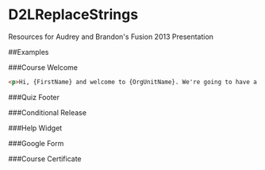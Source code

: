 D2LReplaceStrings
=================

Resources for Audrey and Brandon's Fusion 2013 Presentation

##Examples

###Course Welcome

`````html
<p>Hi, {FirstName} and welcome to {OrgUnitName}. We're going to have a great time this semester. Please take a few minutes to look through Module 1 in the <strong>Course Content</strong> area, where you'll find the Syllabus and Course Schedule.</p>
`````

###Quiz Footer

###Conditional Release

###Help Widget

###Google Form

###Course Certificate
